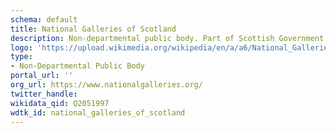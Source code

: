 ```yaml
---
schema: default
title: National Galleries of Scotland
description: Non-departmental public body. Part of Scottish Government
logo: 'https://upload.wikimedia.org/wikipedia/en/a/a6/National_Galleries_of_Scotland_logo.png'
type:
- Non-Departmental Public Body
portal_url: ''
org_url: https://www.nationalgalleries.org/
twitter_handle: 
wikidata_qid: Q2051997
wdtk_id: national_galleries_of_scotland
---
```

